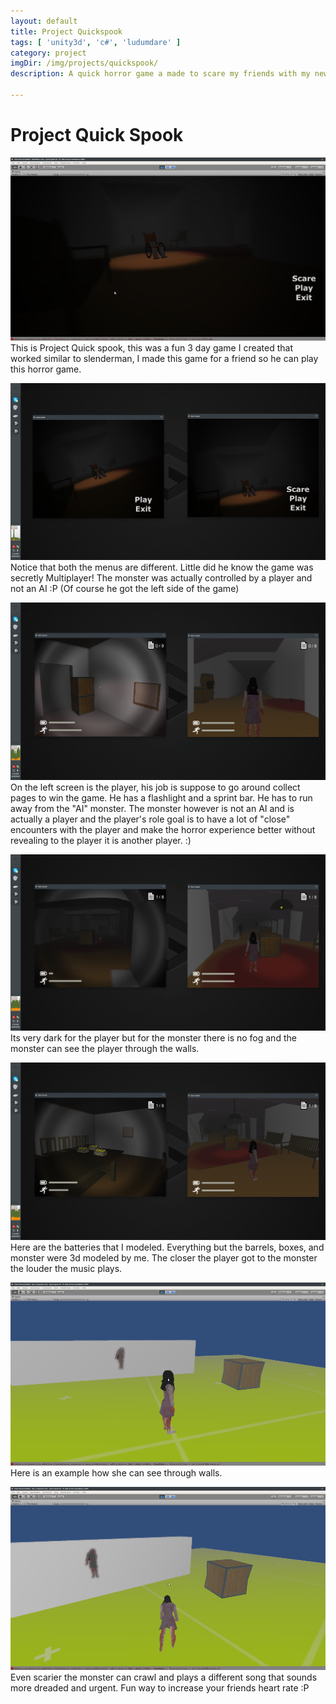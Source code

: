 ```yaml
---
layout: default
title: Project Quickspook
tags: [ 'unity3d', 'c#', 'ludumdare' ]
category: project
imgDir: /img/projects/quickspook/
description: A quick horror game a made to scare my friends with my new knowledge of programming multiplayer. The idea was similiar to game called slender man where you go around and college pages but the monster in the game was secretly a player. I would have the person playing the monster roleplay and chase my friend playing the game just to spook him here and there :D

---
```



Project Quick Spook
================

![Picture](/img/projects/quickspook/4.png)
This is Project Quick spook, this was a fun 3 day game I created that worked similar to slenderman, I made this game for a friend so he can play this horror game.

![Picture](/img/projects/quickspook/6.png)
Notice that both the menus are different. Little did he know the game was secretly Multiplayer! The monster was actually controlled by a player and not an AI :P (Of course he got the left side of the game)

![Picture](/img/projects/quickspook/1.png)
On the left screen is the player, his job is suppose to go around collect pages to win the game. He has a flashlight and a sprint bar. He has to run away from the "AI" monster. The monster however is not an AI and is actually a player and the player's role goal is to have a lot of "close" encounters with the player and make the horror experience better without revealing to the player it is another player. :)

![Picture](/img/projects/quickspook/5.png)
Its very dark for the player but for the monster there is no fog and  the monster can see the player through the walls.

![Picture](/img/projects/quickspook/7.png)
Here are the batteries that I modeled. Everything but the barrels, boxes, and monster were 3d modeled by me. The closer the player got to the monster the louder the music plays.

![Picture](/img/projects/quickspook/2.png)
Here is an example how she can see through walls.

![Picture](/img/projects/quickspook/3.png)
Even scarier the monster can crawl and plays a different song  that sounds more dreaded and urgent. Fun way to increase your friends heart rate :P


